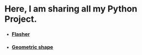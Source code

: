 # Here, I am sharing all my Python Project.

- ### [Flasher](https://github.com/Uchiha-Itachi0/Python-Projects/tree/master/Tkinter/Flasher)
- ### [Geometric shape](https://github.com/Uchiha-Itachi0/Python-Projects/tree/master/Turtle/Geometric%20Shape)